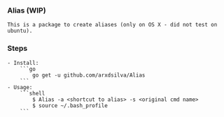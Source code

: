 ### Alias (WIP)
    This is a package to create aliases (only on OS X - did not test on ubuntu).

### Steps
    - Install:
        ```go
            go get -u github.com/arxdsilva/Alias
        ```
    - Usage:
        ```shell
            $ Alias -a <shortcut to alias> -s <original cmd name>
            $ source ~/.bash_profile
        ```
